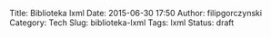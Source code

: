 Title: Biblioteka lxml
Date: 2015-06-30 17:50
Author: filipgorczynski
Category: Tech
Slug: biblioteka-lxml
Tags: lxml
Status: draft


